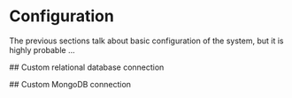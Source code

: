 <h1>Configuration</h1>

The previous sections talk about basic configuration of the system, but it is highly probable ...

## Custom relational database connection

## Custom MongoDB connection
